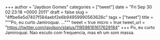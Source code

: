 
+++
author = "Jaydson Gomes"
categories = ["tweet"]
date = "Fri Sep 30 02:23:18 +0000 2011"
draft = false
slug = "4ffbe6e5d7407f584aebf2e6b94959990563626c"
tags = ["tweet"]
title = """Po, eu curto Jamiroquai. ..."""
tweet = true
micro = true
tweet_url = "https://twitter.com/jaydson/status/119598161617629184"
+++
Po, eu curto Jamiroquai. Nao escuto com frequencia, mas eh um som massa.
